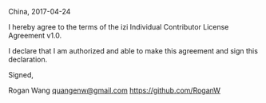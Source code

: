 China, 2017-04-24

I hereby agree to the terms of the izi Individual Contributor License
Agreement v1.0.

I declare that I am authorized and able to make this agreement and sign this
declaration.

Signed,

Rogan Wang quangenw@gmail.com https://github.com/RoganW
